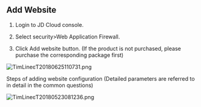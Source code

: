 ## **Add Website**

1. Login to JD Cloud console.

2. Select security>Web Application Firewall.

3. Click Add website button. (If the product is not purchased, please purchase the corresponding package first)

![TimLineͼƬ20180625110731.png](http://img1.jcloudcs.com/cms/b32efbe2-26af-436a-83ff-c37612b3106920180625110742.png)

Steps of adding website configuration (Detailed parameters are referred to in detail in the common questions)

![TimLineͼƬ20180523081236.png](http://img1.jcloudcs.com/cms/dab598b0-acd3-447b-bea9-dff5936defb620180523081546.png)